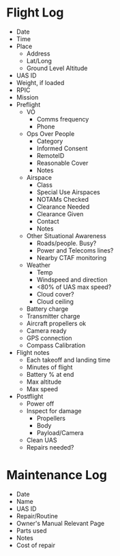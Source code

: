 # Flight Log
 - Date
 - Time
 - Place
   - Address
   - Lat/Long
   - Ground Level Altitude
 - UAS ID
 - Weight, if loaded
 - RPIC
 - Mission
 - Preflight
   - VO
     - Comms frequency
     - Phone
   - Ops Over People
     - Category
     - Informed Consent
     - RemoteID
     - Reasonable Cover
     - Notes
   - Airspace
     - Class
     - Special Use Airspaces
     - NOTAMs Checked
     - Clearance Needed
     - Clearance Given
     - Contact
     - Notes
   - Other Situational Awareness
     - Roads/people. Busy?
     - Power and Telecoms lines?
     - Nearby CTAF monitoring
   - Weather
     - Temp
     - Windspeed and direction
     - <80% of UAS max speed?
     - Cloud cover? 
     - Cloud ceiling
   - Battery charge
   - Transmitter charge
   - Aircraft propellers ok
   - Camera ready
   - GPS connection
   - Compass Calibration
 - Flight notes
   - Each takeoff and landing time
   - Minutes of flight
   - Battery % at end
   - Max altitude
   - Max speed
 - Postflight
   - Power off
   - Inspect for damage
     - Propellers
     - Body
     - Payload/Camera
   - Clean UAS
   - Repairs needed? 

# Maintenance Log
 - Date
 - Name
 - UAS ID
 - Repair/Routine
 - Owner's Manual Relevant Page
 - Parts used
 - Notes
 - Cost of repair
